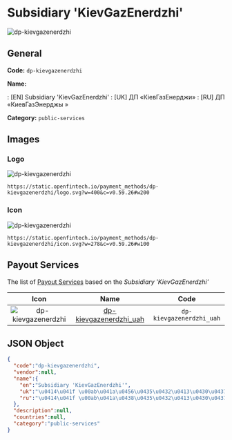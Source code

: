 
# Subsidiary 'KievGazEnerdzhi' 
![dp-kievgazenerdzhi](https://static.openfintech.io/payment_methods/dp-kievgazenerdzhi/logo.svg?w=400&c=v0.59.26#w200)  

## General 
**Code:** `dp-kievgazenerdzhi` 
 
**Name:** 
 
:	[EN] Subsidiary 'KievGazEnerdzhi' 
:	[UK] ДП «КіевГазЕнерджи» 
:	[RU] ДП «КиевГазЭнерджы » 
 
**Category:** `public-services` 
 

## Images 

### Logo 
![dp-kievgazenerdzhi](https://static.openfintech.io/payment_methods/dp-kievgazenerdzhi/logo.svg?w=400&c=v0.59.26#w200)  

```
https://static.openfintech.io/payment_methods/dp-kievgazenerdzhi/logo.svg?w=400&c=v0.59.26#w200
```  

### Icon 
![dp-kievgazenerdzhi](https://static.openfintech.io/payment_methods/dp-kievgazenerdzhi/icon.svg?w=278&c=v0.59.26#w100)  

```
https://static.openfintech.io/payment_methods/dp-kievgazenerdzhi/icon.svg?w=278&c=v0.59.26#w100
```  

## Payout Services 
 
The list of [Payout Services](/payout-services/) based on the _Subsidiary 'KievGazEnerdzhi'_ 

|Icon|Name|Code| 
|:---:|:---:|:---:| 
|![dp-kievgazenerdzhi](https://static.openfintech.io/payout_methods/dp-kievgazenerdzhi/icon.png?w=278&c=v0.59.26#w40) |[dp-kievgazenerdzhi_uah](/payout-services/dp-kievgazenerdzhi_uah/)|`dp-kievgazenerdzhi_uah`| 
 

## JSON Object 

```json
{
  "code":"dp-kievgazenerdzhi",
  "vendor":null,
  "name":{
    "en":"Subsidiary 'KievGazEnerdzhi'",
    "uk":"\u0414\u041f \u00ab\u041a\u0456\u0435\u0432\u0413\u0430\u0437\u0415\u043d\u0435\u0440\u0434\u0436\u0438\u00bb",
    "ru":"\u0414\u041f \u00ab\u041a\u0438\u0435\u0432\u0413\u0430\u0437\u042d\u043d\u0435\u0440\u0434\u0436\u044b \u00bb"
  },
  "description":null,
  "countries":null,
  "category":"public-services"
}
```  
